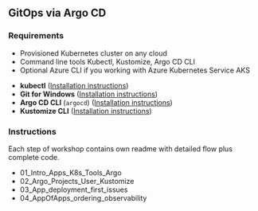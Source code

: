 ## GitOps via Argo CD

### Requirements
* Provisioned Kubernetes cluster on any cloud
* Command line tools Kubectl, Kustomize, Argo CD CLI
* Optional Azure CLI if you working with Azure Kubernetes Service AKS

- **kubectl** ([Installation instructions](https://kubernetes.io/docs/tasks/tools/install-kubectl-windows/))
- **Git for Windows** ([Installation instructions](https://git-scm.com/download/win))
- **Argo CD CLI** (`argocd`) ([Installation instructions](https://argo-cd.readthedocs.io/en/stable/cli_installation/#windows))
- **Kustomize CLI** ([Installation instructions](https://kubectl.docs.kubernetes.io/installation/kustomize/binaries/#windows))

### Instructions
Each step of workshop contains own readme with detailed flow plus complete code.

* 01_Intro_Apps_K8s_Tools_Argo
* 02_Argo_Projects_User_Kustomize
* 03_App_deployment_first_issues
* 04_AppOfApps_ordering_observability
